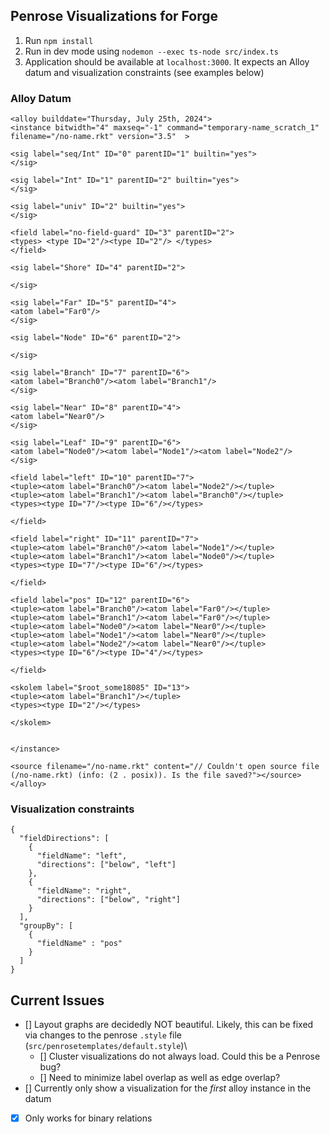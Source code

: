 ## Penrose Visualizations for Forge

1. Run `npm install`
2. Run in dev mode using `nodemon --exec ts-node src/index.ts`
3. Application should be available at `localhost:3000`. It expects an Alloy datum and visualization constraints (see examples below)

### Alloy Datum
```
<alloy builddate="Thursday, July 25th, 2024">
<instance bitwidth="4" maxseq="-1" command="temporary-name_scratch_1" filename="/no-name.rkt" version="3.5"  >

<sig label="seq/Int" ID="0" parentID="1" builtin="yes">
</sig>

<sig label="Int" ID="1" parentID="2" builtin="yes">
</sig>

<sig label="univ" ID="2" builtin="yes">
</sig>

<field label="no-field-guard" ID="3" parentID="2">
<types> <type ID="2"/><type ID="2"/> </types>
</field>

<sig label="Shore" ID="4" parentID="2">

</sig>

<sig label="Far" ID="5" parentID="4">
<atom label="Far0"/>
</sig>

<sig label="Node" ID="6" parentID="2">

</sig>

<sig label="Branch" ID="7" parentID="6">
<atom label="Branch0"/><atom label="Branch1"/>
</sig>

<sig label="Near" ID="8" parentID="4">
<atom label="Near0"/>
</sig>

<sig label="Leaf" ID="9" parentID="6">
<atom label="Node0"/><atom label="Node1"/><atom label="Node2"/>
</sig>

<field label="left" ID="10" parentID="7">
<tuple><atom label="Branch0"/><atom label="Node2"/></tuple>
<tuple><atom label="Branch1"/><atom label="Branch0"/></tuple>
<types><type ID="7"/><type ID="6"/></types>

</field>

<field label="right" ID="11" parentID="7">
<tuple><atom label="Branch0"/><atom label="Node1"/></tuple>
<tuple><atom label="Branch1"/><atom label="Node0"/></tuple>
<types><type ID="7"/><type ID="6"/></types>

</field>

<field label="pos" ID="12" parentID="6">
<tuple><atom label="Branch0"/><atom label="Far0"/></tuple>
<tuple><atom label="Branch1"/><atom label="Far0"/></tuple>
<tuple><atom label="Node0"/><atom label="Near0"/></tuple>
<tuple><atom label="Node1"/><atom label="Near0"/></tuple>
<tuple><atom label="Node2"/><atom label="Near0"/></tuple>
<types><type ID="6"/><type ID="4"/></types>

</field>

<skolem label="$root_some18085" ID="13">
<tuple><atom label="Branch1"/></tuple>
<types><type ID="2"/></types>

</skolem>


</instance>

<source filename="/no-name.rkt" content="// Couldn't open source file (/no-name.rkt) (info: (2 . posix)). Is the file saved?"></source>
</alloy>
```

### Visualization constraints
```
{
  "fieldDirections": [
    {
      "fieldName": "left",
      "directions": ["below", "left"]
    },
    {
      "fieldName": "right",
      "directions": ["below", "right"]
    }
  ],
  "groupBy": [
    {
      "fieldName" : "pos"
    }
  ]
}
```

## Current Issues

- [] Layout graphs are decidedly NOT beautiful. Likely, this can be fixed via changes to the penrose `.style` file (`src/penrosetemplates/default.style`)\
    - [] Cluster visualizations do not always load. Could this be a Penrose bug?
    - [] Need to minimize label overlap as well as edge overlap?
- [] Currently only show a visualization for the *first* alloy instance in the datum
- [x] Only works for binary relations


